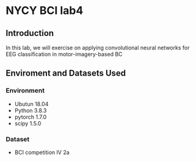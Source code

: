 # NYCY BCI lab4

## Introduction
In this lab, we will exercise on applying convolutional neural networks for EEG 
classification in motor-imagery-based BC

## Enviroment and Datasets Used
### Environment
* Ubutun  18.04
* Python 3.8.3
* pytorch 1.7.0
* scipy 1.5.0

### Dataset
* BCI competition IV 2a
